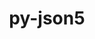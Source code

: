 ---
title: "py-json5"
layout: cache
categories: [package, develop-2023-12-03]
meta: {"versions": ["0.9.14"], "compilers": ["gcc@=11.1.0", "gcc@=11.4.0", "gcc@=9.4.0", "oneapi@=2023.2.0"], "oss": ["ubuntu20.04"], "platforms": ["linux"], "targets": ["neoverse_v1", "ppc64le", "x86_64_v3"], "stacks": ["data-vis-sdk", "e4s", "e4s-neoverse_v1", "e4s-oneapi", "e4s-power", "root"], "num_specs": 11, "num_specs_by_stack": {"root": 11, "e4s-neoverse_v1": 2, "e4s-power": 2, "data-vis-sdk": 2, "e4s": 3, "e4s-oneapi": 2}}
spec_details: [{"hash": "y7hon77ylh74rfkjzbb7wc6w64apbhc2", "compiler": "gcc@=11.4.0", "versions": ["0.9.14"], "os": "ubuntu20.04", "platform": "linux", "target": "neoverse_v1", "variants": ["build_system=python_pip"], "stacks": ["root", "e4s-neoverse_v1"], "size": "-", "tarball": "https://binaries.spack.io/releases/develop-2023-12-03/build_cache/linux-ubuntu20.04-neoverse_v1/gcc-11.4.0/py-json5-0.9.14/linux-ubuntu20.04-neoverse_v1-gcc-11.4.0-py-json5-0.9.14-y7hon77ylh74rfkjzbb7wc6w64apbhc2.spack"}, {"hash": "hsutmooje26i5tvvj273qja677ie6hqp", "compiler": "gcc@=11.4.0", "versions": ["0.9.14"], "os": "ubuntu20.04", "platform": "linux", "target": "neoverse_v1", "variants": ["build_system=python_pip"], "stacks": ["root", "e4s-neoverse_v1"], "size": "-", "tarball": "https://binaries.spack.io/releases/develop-2023-12-03/build_cache/linux-ubuntu20.04-neoverse_v1/gcc-11.4.0/py-json5-0.9.14/linux-ubuntu20.04-neoverse_v1-gcc-11.4.0-py-json5-0.9.14-hsutmooje26i5tvvj273qja677ie6hqp.spack"}, {"hash": "zkrrj4a6gn3atuy4qvjftynrzczytqwi", "compiler": "gcc@=9.4.0", "versions": ["0.9.14"], "os": "ubuntu20.04", "platform": "linux", "target": "ppc64le", "variants": ["build_system=python_pip"], "stacks": ["root", "e4s-power"], "size": "-", "tarball": "https://binaries.spack.io/releases/develop-2023-12-03/build_cache/linux-ubuntu20.04-ppc64le/gcc-9.4.0/py-json5-0.9.14/linux-ubuntu20.04-ppc64le-gcc-9.4.0-py-json5-0.9.14-zkrrj4a6gn3atuy4qvjftynrzczytqwi.spack"}, {"hash": "a46awuegai7likw2ry4iffur4e2dxx4z", "compiler": "gcc@=9.4.0", "versions": ["0.9.14"], "os": "ubuntu20.04", "platform": "linux", "target": "ppc64le", "variants": ["build_system=python_pip"], "stacks": ["root", "e4s-power"], "size": "-", "tarball": "https://binaries.spack.io/releases/develop-2023-12-03/build_cache/linux-ubuntu20.04-ppc64le/gcc-9.4.0/py-json5-0.9.14/linux-ubuntu20.04-ppc64le-gcc-9.4.0-py-json5-0.9.14-a46awuegai7likw2ry4iffur4e2dxx4z.spack"}, {"hash": "a26mdubuidqhrevastghgjzlkkten2nj", "compiler": "gcc@=11.1.0", "versions": ["0.9.14"], "os": "ubuntu20.04", "platform": "linux", "target": "x86_64_v3", "variants": ["build_system=python_pip"], "stacks": ["data-vis-sdk", "root"], "size": "-", "tarball": "https://binaries.spack.io/releases/develop-2023-12-03/build_cache/linux-ubuntu20.04-x86_64_v3/gcc-11.1.0/py-json5-0.9.14/linux-ubuntu20.04-x86_64_v3-gcc-11.1.0-py-json5-0.9.14-a26mdubuidqhrevastghgjzlkkten2nj.spack"}, {"hash": "efcrrpx6jxwrxszqv6huav6gkzhnvqik", "compiler": "gcc@=11.1.0", "versions": ["0.9.14"], "os": "ubuntu20.04", "platform": "linux", "target": "x86_64_v3", "variants": ["build_system=python_pip"], "stacks": ["data-vis-sdk", "root"], "size": "-", "tarball": "https://binaries.spack.io/releases/develop-2023-12-03/build_cache/linux-ubuntu20.04-x86_64_v3/gcc-11.1.0/py-json5-0.9.14/linux-ubuntu20.04-x86_64_v3-gcc-11.1.0-py-json5-0.9.14-efcrrpx6jxwrxszqv6huav6gkzhnvqik.spack"}, {"hash": "obyxge7snre2ulpzozpw255f3ixnoxsy", "compiler": "gcc@=11.4.0", "versions": ["0.9.14"], "os": "ubuntu20.04", "platform": "linux", "target": "x86_64_v3", "variants": ["build_system=python_pip"], "stacks": ["e4s", "root"], "size": "-", "tarball": "https://binaries.spack.io/releases/develop-2023-12-03/build_cache/linux-ubuntu20.04-x86_64_v3/gcc-11.4.0/py-json5-0.9.14/linux-ubuntu20.04-x86_64_v3-gcc-11.4.0-py-json5-0.9.14-obyxge7snre2ulpzozpw255f3ixnoxsy.spack"}, {"hash": "bcfwidpperclbhdkz5pd6s6tqrq5q27x", "compiler": "gcc@=11.4.0", "versions": ["0.9.14"], "os": "ubuntu20.04", "platform": "linux", "target": "x86_64_v3", "variants": ["build_system=python_pip"], "stacks": ["e4s", "root"], "size": "-", "tarball": "https://binaries.spack.io/releases/develop-2023-12-03/build_cache/linux-ubuntu20.04-x86_64_v3/gcc-11.4.0/py-json5-0.9.14/linux-ubuntu20.04-x86_64_v3-gcc-11.4.0-py-json5-0.9.14-bcfwidpperclbhdkz5pd6s6tqrq5q27x.spack"}, {"hash": "tejczbt2zrkvvvxa6c3xwm67ey6ooey5", "compiler": "gcc@=11.4.0", "versions": ["0.9.14"], "os": "ubuntu20.04", "platform": "linux", "target": "x86_64_v3", "variants": ["build_system=python_pip"], "stacks": ["e4s", "root"], "size": "-", "tarball": "https://binaries.spack.io/releases/develop-2023-12-03/build_cache/linux-ubuntu20.04-x86_64_v3/gcc-11.4.0/py-json5-0.9.14/linux-ubuntu20.04-x86_64_v3-gcc-11.4.0-py-json5-0.9.14-tejczbt2zrkvvvxa6c3xwm67ey6ooey5.spack"}, {"hash": "774px6tfzmpq3evn6pph7j3yd37juanx", "compiler": "oneapi@=2023.2.0", "versions": ["0.9.14"], "os": "ubuntu20.04", "platform": "linux", "target": "x86_64_v3", "variants": ["build_system=python_pip"], "stacks": ["root", "e4s-oneapi"], "size": "-", "tarball": "https://binaries.spack.io/releases/develop-2023-12-03/build_cache/linux-ubuntu20.04-x86_64_v3/oneapi-2023.2.0/py-json5-0.9.14/linux-ubuntu20.04-x86_64_v3-oneapi-2023.2.0-py-json5-0.9.14-774px6tfzmpq3evn6pph7j3yd37juanx.spack"}, {"hash": "a4uxwvpmqdvy3ncy2ft47zcnfln4eyw7", "compiler": "oneapi@=2023.2.0", "versions": ["0.9.14"], "os": "ubuntu20.04", "platform": "linux", "target": "x86_64_v3", "variants": ["build_system=python_pip"], "stacks": ["root", "e4s-oneapi"], "size": "-", "tarball": "https://binaries.spack.io/releases/develop-2023-12-03/build_cache/linux-ubuntu20.04-x86_64_v3/oneapi-2023.2.0/py-json5-0.9.14/linux-ubuntu20.04-x86_64_v3-oneapi-2023.2.0-py-json5-0.9.14-a4uxwvpmqdvy3ncy2ft47zcnfln4eyw7.spack"}]
---